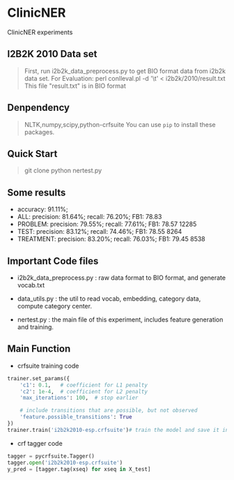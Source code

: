 # ClinicNER
ClinicNER experiments

## I2B2K 2010 Data set
> First, run i2b2k_data_preprocess.py to get BIO format data from i2b2k data set.
> For Evaluation: perl conlleval.pl -d '\t' < i2b2k/2010/result.txt
> This file "result.txt" is in BIO format

## Denpendency
>NLTK,numpy,scipy,python-crfsuite
>You can use `pip` to install these packages.

## Quick Start
>git clone
>python nertest.py

## Some results
- accuracy:  91.11%; 
- ALL:       precision:  81.64%; recall:  76.20%; FB1:  78.83
- PROBLEM:   precision:  79.55%; recall:  77.61%; FB1:  78.57  12285
- TEST:      precision:  83.12%; recall:  74.46%; FB1:  78.55  8264
- TREATMENT: precision:  83.20%; recall:  76.03%; FB1:  79.45  8538


## Important Code files

- i2b2k_data_preprocess.py : raw data format to BIO format, and generate vocab.txt

- data_utils.py : the util to read vocab, embedding, category data, compute category center.

- nertest.py : the main file of this experiment, includes feature generation and training.

## Main Function

- crfsuite training code
```python
trainer.set_params({
    'c1': 0.1,   # coefficient for L1 penalty
    'c2': 1e-4,  # coefficient for L2 penalty
    'max_iterations': 100,  # stop earlier

    # include transitions that are possible, but not observed
    'feature.possible_transitions': True
})
trainer.train('i2b2k2010-esp.crfsuite')# train the model and save it in this file
```

- crf tagger code 
```python
tagger = pycrfsuite.Tagger()
tagger.open('i2b2k2010-esp.crfsuite')
y_pred = [tagger.tag(xseq) for xseq in X_test]
```
